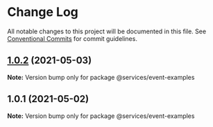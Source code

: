 # Change Log

All notable changes to this project will be documented in this file.
See [Conventional Commits](https://conventionalcommits.org) for commit guidelines.

## [1.0.2](https://github.com/esteveslima/serverless-template/compare/@services/event-examples@1.0.1...@services/event-examples@1.0.2) (2021-05-03)

**Note:** Version bump only for package @services/event-examples





## 1.0.1 (2021-05-02)

**Note:** Version bump only for package @services/event-examples
